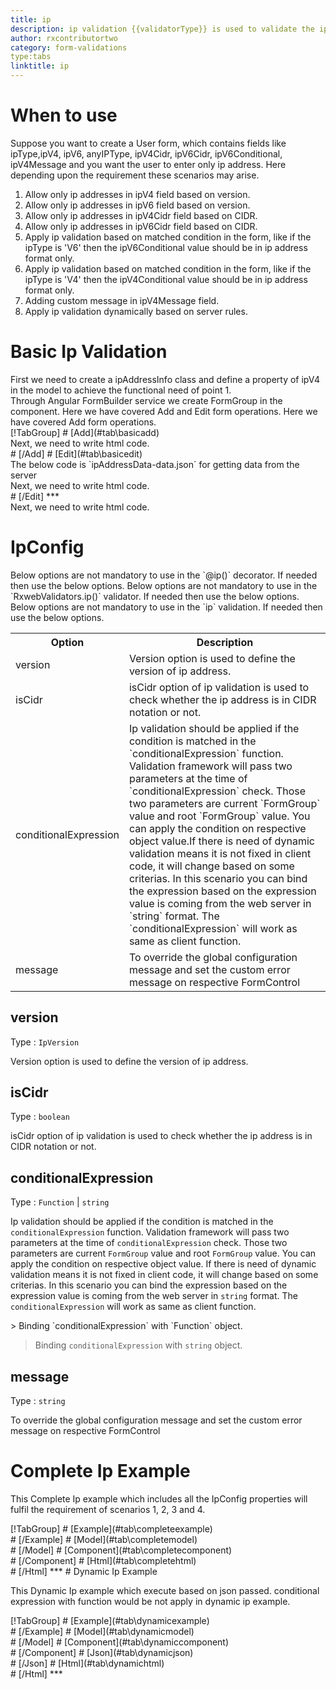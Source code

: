 ```yaml
---
title: ip
description: ip validation {{validatorType}} is used to validate the ip address of the device.
author: rxcontributortwo
category: form-validations
type:tabs
linktitle: ip
---
```


# When to use
Suppose you want to create a User form, which contains fields like ipType,ipV4, ipV6, anyIPType, ipV4Cidr, ipV6Cidr, ipV6Conditional, ipV4Message and you want the user to enter only ip address. Here depending upon the requirement these scenarios may arise.

<ol class='showHideElement'>
	<li>Allow only ip addresses in ipV4 field based on version.</li>
    <li>Allow only ip addresses in ipV6 field based on version.</li>
    <li>Allow only ip addresses in ipV4Cidr field based on CIDR.</li>
    <li>Allow only ip addresses in ipV6Cidr field based on CIDR.</li>
	<li>Apply ip validation based on matched condition in the form, like if the ipType is 'V6' then the ipV6Conditional value should be in ip address format only.</li>
		<li>Apply ip validation based on matched condition in the form, like if the ipType is 'V4' then the ipV4Conditional value should be in ip address format only.</li>
	<li>Adding custom message in ipV4Message field.</li>
	<data-scope scope="['decorator','validator']">
		<li>Apply ip validation dynamically based on server rules. </li>
	</data-scope>
</ol>

# Basic Ip Validation

<data-scope scope="['decorator','template-driven-directives','template-driven-decorators']">
First we need to create a ipAddressInfo class and define a property of ipV4 in the model to achieve the functional need of point 1.
<div component="app-code" key="ip-add-model"></div> 
</data-scope>
Through Angular FormBuilder service we create FormGroup in the component.
<data-scope scope="['decorator']">
Here we have covered Add and Edit form operations. 
</data-scope>

<data-scope scope="['validator','template-driven-directives','template-driven-decorators']">
Here we have covered Add form operations. 
</data-scope>


<data-scope scope="['decorator']">
<div component="app-tabs" key="basic-operations"></div>
[!TabGroup]
# [Add](#tab\basicadd)
<div component="app-code" key="ip-add-component"></div> 
Next, we need to write html code.
<div component="app-code" key="ip-add-html"></div> 
<div component="app-example-runner" ref-component="app-ip-add"></div>
# [/Add]
# [Edit](#tab\basicedit)
<div component="app-code" key="ip-edit-component"></div> 
The below code is `ipAddressData-data.json` for getting data from the server
<div component="app-code" key="ip-edit-json"></div> 
Next, we need to write html code.
<div component="app-code" key="ip-edit-html"></div> 
<div component="app-example-runner" ref-component="app-ip-edit"></div>
# [/Edit]
***
</data-scope>

<data-scope scope="['validator','template-driven-directives','template-driven-decorators']">
<div component="app-code" key="ip-add-component"></div> 
Next, we need to write html code.
<div component="app-code" key="ip-add-html"></div> 
<div component="app-example-runner" ref-component="app-ip-add"></div>
</data-scope>

# IpConfig
<data-scope scope="['decorator']">
Below options are not mandatory to use in the `@ip()` decorator. If needed then use the below options.
</data-scope>
<data-scope scope="['validator']">
Below options are not mandatory to use in the `RxwebValidators.ip()` validator. If needed then use the below options.
</data-scope>
<data-scope scope="['template-driven-directives','template-driven-decorators']">
Below options are not mandatory to use in the `ip` validation. If needed then use the below options.
</data-scope>

<table class="table table-bordered table-striped showHideElement">
<tr><th>Option</th><th>Description</th></tr>
<tr><td><a (click)='scrollTo("#version")' title="version">version</a></td><td>Version option is used to define the version of ip address.</td></tr>
<tr><td><a (click)='scrollTo("#isCidr")' title="isCidr">isCidr</a></td><td>isCidr option of ip validation is used to check whether the ip address is in CIDR notation or not.</td></tr>
<tr><td><a (click)='scrollTo("#conditionalExpression")' title="conditionalExpression">conditionalExpression</a></td><td>Ip validation should be applied if the condition is matched in the `conditionalExpression` function. Validation framework will pass two parameters at the time of `conditionalExpression` check. Those two parameters are current `FormGroup` value and root `FormGroup` value. You can apply the condition on respective object value.If there is need of dynamic validation means it is not fixed in client code, it will change based on some criterias. In this scenario you can bind the expression based on the expression value is coming from the web server in `string` format. The `conditionalExpression` will work as same as client function.</td></tr>
<tr><td><a (click)='scrollTo("#message")' title="message">message</a></td><td>To override the global configuration message and set the custom error message on respective FormControl</td></tr>
</table>

## version
Type : `IpVersion`

Version option is used to define the version of ip address.

<div component="app-code" key="ip-versionExample-model"></div> 
<div component="app-example-runner" ref-component="app-ip-version" title="ip {{validatorType}} with version" key="version"></div>

## isCidr
Type : `boolean`

isCidr option of ip validation is used to check whether the ip address is in CIDR notation or not.

<div component="app-code" key="ip-isCidrExample-model"></div> 
<div component="app-example-runner" ref-component="app-ip-isCidr" title="ip {{validatorType}} with isCidr" key="isCidr"></div>

## conditionalExpression 
Type :  `Function`  |  `string` 

Ip validation should be applied if the condition is matched in the `conditionalExpression` function. Validation framework will pass two parameters at the time of `conditionalExpression` check. Those two parameters are current `FormGroup` value and root `FormGroup` value. You can apply the condition on respective object value.
If there is need of dynamic validation means it is not fixed in client code, it will change based on some criterias. In this scenario you can bind the expression based on the expression value is coming from the web server in `string` format. The `conditionalExpression` will work as same as client function.

<data-scope scope="['validator','decorator']">
> Binding `conditionalExpression` with `Function` object.
<div component="app-code" key="ip-conditionalExpressionExampleFunction-model"></div> 
</data-scope>

> Binding `conditionalExpression` with `string` object.
<div component="app-code" key="ip-conditionalExpressionExampleString-model"></div> 

<div component="app-example-runner" ref-component="app-ip-conditionalExpression" title="ip {{validatorType}} with conditionalExpression" key="conditionalExpression"></div>

## message 
Type :  `string` 

To override the global configuration message and set the custom error message on respective FormControl

<div component="app-code" key="ip-messageExample-model"></div> 
<div component="app-example-runner" ref-component="app-ip-message" title="ip {{validatorType}} with message" key="message"></div>

# Complete Ip Example

This Complete Ip example which includes all the IpConfig properties will fulfil the requirement of scenarios 1, 2, 3 and 4.

<div component="app-tabs" key="complete"></div>
[!TabGroup]
# [Example](#tab\completeexample)
<div component="app-example-runner" ref-component="app-ip-complete"></div>
# [/Example]
<data-scope scope="['decorator','template-driven-directives','template-driven-decorators']">
# [Model](#tab\completemodel)
<div component="app-code" key="ip-complete-model"></div> 
# [/Model]
</data-scope>
# [Component](#tab\completecomponent)
<div component="app-code" key="ip-complete-component"></div> 
# [/Component]
# [Html](#tab\completehtml)
<div component="app-code" key="ip-complete-html"></div> 
# [/Html]
***

<data-scope scope="['decorator','validator']">
# Dynamic Ip Example

This Dynamic Ip example which execute based on json passed. conditional expression with function would be not apply in dynamic ip example. 

<div component="app-tabs" key="dynamic"></div>
[!TabGroup]
# [Example](#tab\dynamicexample)
<div component="app-example-runner" ref-component="app-ip-dynamic"></div>
# [/Example]
<data-scope scope="['decorator']">
# [Model](#tab\dynamicmodel)
<div component="app-code" key="ip-dynamic-model"></div>
# [/Model]
</data-scope>
# [Component](#tab\dynamiccomponent)
<div component="app-code" key="ip-dynamic-component"></div>
# [/Component]
# [Json](#tab\dynamicjson)
<div component="app-code" key="ip-dynamic-json"></div>
# [/Json]
# [Html](#tab\dynamichtml)
<div component="app-code" key="ip-dynamic-html"></div> 
# [/Html]
***
</data-scope>

